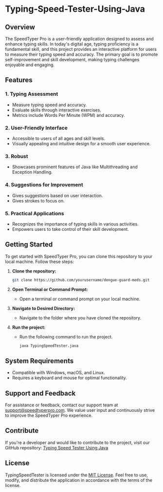 # Typing-Speed-Tester-Using-Java

## Overview

The SpeedTyper Pro is a user-friendly application designed to assess and enhance typing skills. In today's digital age, typing proficiency is a fundamental skill, and this project provides an interactive platform for users to measure their typing speed and accuracy. The primary goal is to promote self-improvement and skill development, making typing challenges enjoyable and engaging.

## Features

### 1. Typing Assessment
   - Measure typing speed and accuracy.
   - Evaluate skills through interactive exercises.
   - Metrics include Words Per Minute (WPM) and accuracy.

### 2. User-Friendly Interface
   - Accessible to users of all ages and skill levels.
   - Visually appealing and intuitive design for a smooth user experience.

### 3. Robust
   - Showcases prominent features of Java like Multithreading and Exception Handling.
   
### 4. Suggestions for Improvement
   - Gives suggestions based on user interaction.
   - Gives strokes to focus on.

### 5. Practical Applications
   - Recognizes the importance of typing skills in various activities.
   - Empowers users to take control of their skill development.

## Getting Started

To get started with SpeedTyper Pro, you can clone this repository to your local machine. Follow these steps:

1. **Clone the repository:**
   ```bash
   git clone https://github.com/yourusername/dengue-guard-meds.git
   ```
2. **Open Terminal or Command Prompt:**
   - Open a terminal or command prompt on your local machine.

3. **Navigate to Desired Directory:**
   - Navigate to the folder where you have cloned the repository.

4. **Run the project:**
   - Run the following command to run the project.
     ```bash
     java TypingSpeedTester.java
     ```
     
## System Requirements

- Compatible with Windows, macOS, and Linux.
- Requires a keyboard and mouse for optimal functionality.

## Support and Feedback

For assistance or feedback, contact our support team at support@speedtyperpro.com. We value user input and continuously strive to improve the SpeedTyper Pro experience.

## Contribute

If you're a developer and would like to contribute to the project, visit our GitHub repository: [Typing Speed Tester Using Java](https://github.com/ShivaniSuresh1/typing-speed-tester-using-java)

## License

TypingSpeedTester is licensed under the [MIT License](LICENSE.md). Feel free to use, modify, and distribute the application in accordance with the terms of the license.

